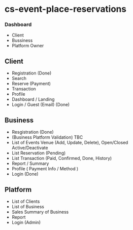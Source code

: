 # cs-event-place-reservations


### Dashboard
- Client
- Bussiness
- Platform Owner

## Client
 - Registration (Done)
 - Search
 - Reserve (Payment)
 - Transaction
 - Profile
 - Dashboard / Landing
 - Login / Guest (Email) (Done)
 
 ## Business
 - Resgistration (Done)
  -  (Business Platform Validation) TBC
 - List of Events Venue (Add, Update, Delete), Open/Closed Active/Deactivate
 - List Reservation (Pending)
 - List Transaction (Paid, Confirmed, Done, History)
 - Report / Summary
 - Profile ( Payment Info / Method )
 - Login (Done)
 
 ## Platform
 - List of Clients
 - List of Business
 - Sales Summary of Business
 - Report
 - Login (Admin)
